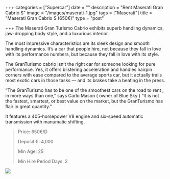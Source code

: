 +++
categories = ["Supercar"]
date = ""
description = "Rent Maserati Gran Cabrio S"
image = "/images/maserati-1.jpg"
tags = ["Maserati"]
title = "Maserati Gran Cabrio S (650€)"
type = "post"

+++
The Maserati Gran Turismo Cabrio exhibits superb handling dynamics, jaw-dropping body style, and a luxurious interior.

The most impressive characteristics are its sleek design and smooth handling dynamics. It’s a car that people hire, not because they fall in love with its performance numbers, but because they fall in love with its style.

The GranTurismo cabrio isn’t the right car for someone looking for pure performance. Yes, it offers blistering acceleration and handles hairpin corners with ease compared to the average sports car, but it actually trails most exotic cars in those tasks — and its brakes take a beating in the press.

“The GranTurismo has to be one of the smoothest cars on the road to rent , in more ways than one,” says Carlo Mason ( owner of Blue Sky ) “It is not the fastest, smartest, or best value on the market, but the GranTurismo has flair in great quantity.”

It features a 405-horsepower V8 engine and six-speed automatic transmission with manumatic shifting.

> Price: 650€/D
>
> Deposit €: 4,000
>
> Min Age: 25
>
> Min Hire Period Days: 2

[![](/images/boton.png)](https://supercarmarbella.com/contact/ "Book")